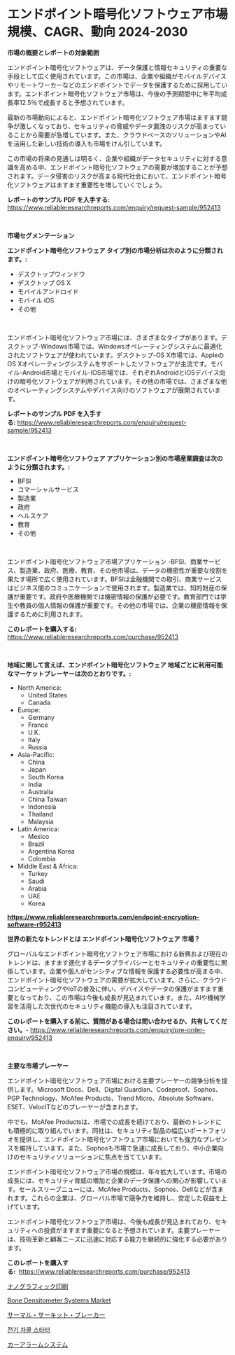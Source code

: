 <p><h1>エンドポイント暗号化ソフトウェア市場規模、CAGR、動向 2024-2030</h1></p><p><strong>市場の概要とレポートの対象範囲</strong></p>
<p><p>エンドポイント暗号化ソフトウェアは、データ保護と情報セキュリティの重要な手段として広く使用されています。この市場は、企業や組織がモバイルデバイスやリモートワーカーなどのエンドポイントでデータを保護するために採用しています。エンドポイント暗号化ソフトウェア市場は、今後の予測期間中に年平均成長率12.5％で成長すると予想されています。</p><p>最新の市場動向によると、エンドポイント暗号化ソフトウェア市場はますます競争が激しくなっており、セキュリティの脅威やデータ漏洩のリスクが高まっていることから需要が急増しています。また、クラウドベースのソリューションやAIを活用した新しい技術の導入も市場をけん引しています。</p><p>この市場の将来の見通しは明るく、企業や組織がデータセキュリティに対する意識を高める中、エンドポイント暗号化ソフトウェアの需要が増加することが予想されます。データ侵害のリスクが高まる現代社会において、エンドポイント暗号化ソフトウェアはますます重要性を増していくでしょう。</p></p>
<p><strong>レポートのサンプル PDF を入手する:</strong> <a href="https://www.reliableresearchreports.com/enquiry/request-sample/952413">https://www.reliableresearchreports.com/enquiry/request-sample/952413</a></p>
<p>&nbsp;</p>
<p><strong>市場セグメンテーション</strong></p>
<p><strong>エンドポイント暗号化ソフトウェア タイプ別の市場分析は次のように分類されます。:</strong></p>
<p><ul><li>デスクトップウィンドウ</li><li>デスクトップ OS X</li><li>モバイルアンドロイド</li><li>モバイル iOS</li><li>その他</li></ul></p>
<p>&nbsp;</p>
<p><p>エンドポイント暗号化ソフトウェア市場には、さまざまなタイプがあります。デスクトップ-Windows市場では、Windowsオペレーティングシステムに最適化されたソフトウェアが使われています。デスクトップ-OS X市場では、AppleのOS Xオペレーティングシステムをサポートしたソフトウェアが主流です。モバイル-Android市場とモバイル-IOS市場では、それぞれAndroidとiOSデバイス向けの暗号化ソフトウェアが利用されています。その他の市場では、さまざまな他のオペレーティングシステムやデバイス向けのソフトウェアが展開されています。</p></p>
<p><strong>レポートのサンプル PDF を入手する:</strong>&nbsp;<a href="https://www.reliableresearchreports.com/enquiry/request-sample/952413">https://www.reliableresearchreports.com/enquiry/request-sample/952413</a></p>
<p>&nbsp;</p>
<p><strong> エンドポイント暗号化ソフトウェア アプリケーション別の市場産業調査は次のように分類されます。:</strong></p>
<p><ul><li>BFSI</li><li>コマーシャルサービス</li><li>製造業</li><li>政府</li><li>ヘルスケア</li><li>教育</li><li>その他</li></ul></p>
<p>&nbsp;</p>
<p><p>エンドポイント暗号化ソフトウェア市場アプリケーション -BFSI、商業サービス、製造業、政府、医療、教育、その他市場は、データの機密性が重要な役割を果たす場所で広く使用されています。BFSIは金融機関での取引、商業サービスはビジネス間のコミュニケーションで使用されます。製造業では、知的財産の保護が重要です。政府や医療機関では機密情報の保護が必要です。教育部門では学生や教員の個人情報の保護が重要です。その他の市場では、企業の機密情報を保護するために利用されます。</p></p>
<p><strong>このレポートを購入する:</strong>&nbsp; <a href="https://www.reliableresearchreports.com/purchase/952413">https://www.reliableresearchreports.com/purchase/952413</a></p>
<p>&nbsp;</p>
<p><strong>地域に関して言えば、エンドポイント暗号化ソフトウェア 地域ごとに利用可能なマーケットプレーヤーは次のとおりです。:</strong></p>
<p><ul>
    <li>
        North America:
        <ul>
            <li>United States</li>
            <li>Canada</li>
        </ul>
    </li>
    <li>
        Europe:
        <ul>
            <li>Germany</li>
            <li>France</li>
            <li>U.K.</li>
            <li>Italy</li>
            <li>Russia</li>
        </ul>
    </li>
    <li>
        Asia-Pacific:
        <ul>
            <li>China</li>
            <li>Japan</li>
            <li>South Korea</li>
            <li>India</li>
            <li>Australia</li>
            <li>China Taiwan</li>
            <li>Indonesia</li>
            <li>Thailand</li>
            <li>Malaysia</li>
        </ul>
    </li>
    <li>
        Latin America:
        <ul>
            <li>Mexico</li>
            <li>Brazil</li>
            <li>Argentina Korea</li>
            <li>Colombia</li>
        </ul>
    </li>
    <li>
        Middle East & Africa:
        <ul>
            <li>Turkey</li>
            <li>Saudi</li>
            <li>Arabia</li>
            <li>UAE</li>
            <li>Korea</li>
        </ul>
    </li>
    </ul></p>
<p><strong><a href="https://www.reliableresearchreports.com/endpoint-encryption-software-r952413">https://www.reliableresearchreports.com/endpoint-encryption-software-r952413</a></strong>&nbsp;</p>
<p><strong>世界の新たなトレンドとは エンドポイント暗号化ソフトウェア 市場？</strong></p>
<p><p>グローバルなエンドポイント暗号化ソフトウェア市場における新興および現在のトレンドは、ますます進化するデータプライバシーとセキュリティの重要性に関係しています。企業や個人がセンシティブな情報を保護する必要性が高まる中、エンドポイント暗号化ソフトウェアの需要が拡大しています。さらに、クラウドコンピューティングやIoTの普及に伴い、デバイスやデータの保護がますます重要となっており、この市場は今後も成長が見込まれています。また、AIや機械学習を活用した次世代のセキュリティ機能の導入も注目されています。</p></p>
<p><strong>このレポートを購入する前に、質問がある場合は問い合わせるか、共有してください。</strong>- <a href="https://www.reliableresearchreports.com/enquiry/pre-order-enquiry/952413">https://www.reliableresearchreports.com/enquiry/pre-order-enquiry/952413</a></p>
<p>&nbsp;</p>
<p><strong>主要な市場プレーヤー</strong></p>
<p><p>エンドポイント暗号化ソフトウェア市場における主要プレーヤーの競争分析を提供します。Microsoft Docs、Dell、Digital Guardian、Codeproof、Sophos、PGP Technology、McAfee Products、Trend Micro、Absolute Software、ESET、VelocITなどのプレーヤーが含まれます。</p><p>中でも、McAfee Productsは、市場での成長を続けており、最新のトレンドにも積極的に取り組んでいます。同社は、セキュリティ製品の幅広いポートフォリオを提供し、エンドポイント暗号化ソフトウェア市場においても強力なプレゼンスを維持しています。また、Sophosも市場で急速に成長しており、中小企業向けのセキュリティソリューションに焦点を当てています。</p><p>エンドポイント暗号化ソフトウェア市場の規模は、年々拡大しています。市場の成長には、セキュリティ脅威の増加と企業のデータ保護への関心が影響しています。セールスリーブニューには、McAfee Products、Sophos、Dellなどが含まれます。これらの企業は、グローバル市場で競争力を維持し、安定した収益を上げています。</p><p>エンドポイント暗号化ソフトウェア市場は、今後も成長が見込まれており、セキュリティへの投資がますます重要になると予想されています。主要プレーヤーは、技術革新と顧客ニーズに迅速に対応する能力を継続的に強化する必要があります。</p></p>
<p><strong>このレポートを購入する:</strong>&nbsp;&nbsp;<a href="https://www.reliableresearchreports.com/purchase/952413">https://www.reliableresearchreports.com/purchase/952413</a></p>
<p><p><a href="https://github.com/zoetazuur/Market-Research-Report-List-1/blob/main/357110145021.md">ナノグラフィック印刷</a></p><p><a href="https://medium.com/@veroniceroa846/analyzing-bone-densitometer-systems-market-global-industry-perspective-and-forecast-2024-to-2031-d52bb8d07660">Bone Densitometer Systems Market</a></p><p><a href="https://medium.com/@demarcuskuhlman/%E3%82%B5%E3%83%BC%E3%83%9E%E3%83%AB%E3%82%B5%E3%83%BC%E3%82%AD%E3%83%83%E3%83%88%E3%83%96%E3%83%AC%E3%83%BC%E3%82%AB%E3%83%BC%E5%B8%82%E5%A0%B4-%E5%B8%82%E5%A0%B4cagr-%E5%B8%82%E5%A0%B4%E3%83%88%E3%83%AC%E3%83%B3%E3%83%89-%E6%88%90%E9%95%B7%E6%88%A6%E7%95%A5%E3%81%AB%E9%96%A2%E3%81%99%E3%82%8B%E3%82%A4%E3%83%B3%E3%82%B5%E3%82%A4%E3%83%88-0aa82291db27">サーマル・サーキット・ブレーカー</a></p><p><a href="https://medium.com/@sherlock567567/%EC%A0%84%EA%B8%B0-%EC%B0%A8%EC%BD%9C-%EC%8A%A4%ED%83%80%ED%84%B0-%EC%8B%9C%EC%9E%A5-%EC%8B%9C%EC%9E%A5-cagr-%EC%8B%9C%EC%9E%A5-%EB%8F%99%ED%96%A5-%EB%B0%8F-%EC%84%B1%EC%9E%A5-%EC%A0%84%EB%9E%B5%EC%97%90-%EB%8C%80%ED%95%9C-%ED%86%B5%EC%B0%B0%EB%A0%A5-956a2a1989c2">전기 차콜 스타터</a></p><p><a href="https://medium.com/@attyourniture/%E3%82%AB%E3%83%BC%E3%82%A2%E3%83%A9%E3%83%BC%E3%83%A0%E3%82%B7%E3%82%B9%E3%83%86%E3%83%A0%E3%81%AE%E5%B8%82%E5%A0%B4%E8%AA%BF%E6%9F%BB%E3%83%AC%E3%83%9D%E3%83%BC%E3%83%88-%E3%81%9D%E3%81%AE%E6%AD%B4%E5%8F%B2%E3%81%A82031%E5%B9%B4%E3%81%BE%E3%81%A7%E3%81%AE%E4%BA%88%E6%B8%AC-cc24b685614d">カーアラームシステム</a></p></p>